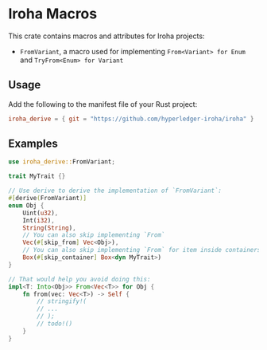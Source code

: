 # Iroha Macros

This crate contains macros and attributes for Iroha projects:

- `FromVariant`, a macro used for implementing `From<Variant> for Enum` and `TryFrom<Enum> for Variant`

## Usage

Add the following to the manifest file of your Rust project:

```toml
iroha_derive = { git = "https://github.com/hyperledger-iroha/iroha" }
```

## Examples

```rust
use iroha_derive::FromVariant;

trait MyTrait {}

// Use derive to derive the implementation of `FromVariant`:
#[derive(FromVariant)]
enum Obj {
    Uint(u32),
    Int(i32),
    String(String),
    // You can also skip implementing `From`
    Vec(#[skip_from] Vec<Obj>),
    // You can also skip implementing `From` for item inside containers such as `Box`
    Box(#[skip_container] Box<dyn MyTrait>)
}

// That would help you avoid doing this:
impl<T: Into<Obj>> From<Vec<T>> for Obj {
    fn from(vec: Vec<T>) -> Self {
        // stringify!(
        // ...
        // );
        // todo!()
    }
}
```
